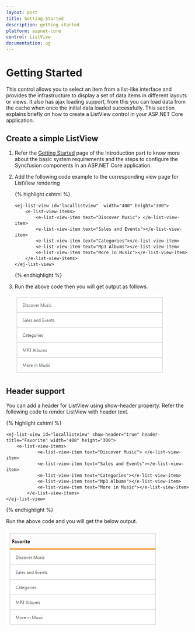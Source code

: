 ```yaml
---
layout: post
title: Getting-Started
description: getting started
platform: aspnet-core
control: ListView
documentation: ug
---
```


# Getting Started

This control allows you to select an item from a list-like interface and provides the infrastructure to display a set of data items in different layouts or views. It also has ajax loading support, from this you can load data from the cache when once the initial data loaded successfully. This section explains briefly on how to create a ListView control in your ASP.NET Core application.
 
## Create a simple ListView

1.	Refer the [Getting Started]( https://help.syncfusion.com/aspnet-core/getting-started ) page of the Introduction part to know more about the basic system requirements and the steps to configure the Syncfusion components in an ASP.NET Core application.
2.	Add the following code example to the corresponding view page for ListView rendering

    {% highlight cshtml %}

        <ej-list-view id="locallistview"  width="400" height="300">
            <e-list-view-items>
                <e-list-view-item text="Discover Music"> </e-list-view-item>
                <e-list-view-item text="Sales and Events"></e-list-view-item>
                <e-list-view-item text="Categories"></e-list-view-item>
                <e-list-view-item text="Mp3 Albums"></e-list-view-item>
                <e-list-view-item text="More in Music"></e-list-view-item>
            </e-list-view-items>
        </ej-list-view>
            
    {% endhighlight %}
            
3. Run the above code then you will get output as follows.
        
     ![](Getting-Started_Images/default.png)
         
 ## Header support

You can add a header for ListView using show-header property. Refer the following code to render ListView with header text.

{% highlight cshtml %}

    <ej-list-view id="locallistview" show-header="true" header-title="Favorite" width="400" height="300">
        <e-list-view-items>
                <e-list-view-item text="Discover Music"> </e-list-view-item>
                <e-list-view-item text="Sales and Events"></e-list-view-item>
                <e-list-view-item text="Categories"></e-list-view-item>
                <e-list-view-item text="Mp3 Albums"></e-list-view-item>
                <e-list-view-item text="More in Music"></e-list-view-item>
            </e-list-view-items>
    </ej-list-view>

{% endhighlight %}
 
 Run the above code and you will get the below output.
 
 ![](Getting-Started_Images/title.png)
 
